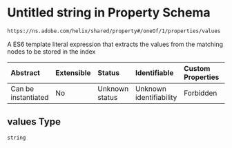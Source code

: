 # Untitled string in Property Schema

```txt
https://ns.adobe.com/helix/shared/property#/oneOf/1/properties/values
```

A ES6 template literal expression that extracts the values from the matching nodes to be stored in the index

| Abstract            | Extensible | Status         | Identifiable            | Custom Properties | Additional Properties | Access Restrictions | Defined In                                                           |
| :------------------ | :--------- | :------------- | :---------------------- | :---------------- | :-------------------- | :------------------ | :------------------------------------------------------------------- |
| Can be instantiated | No         | Unknown status | Unknown identifiability | Forbidden         | Allowed               | none                | [property.schema.json*](property.schema.json "open original schema") |

## values Type

`string`

